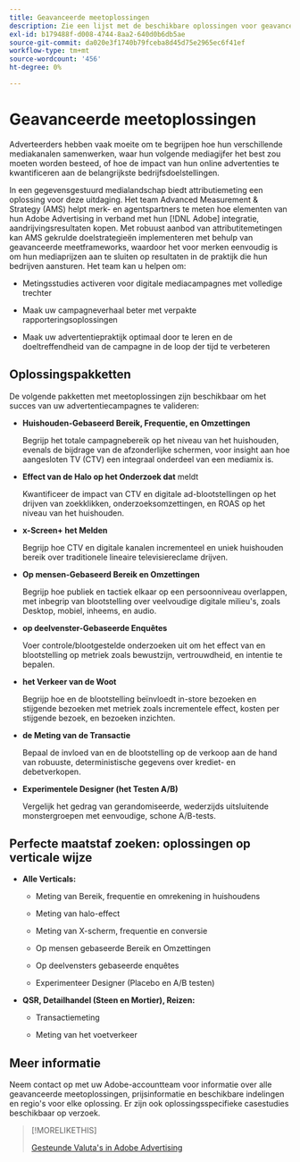```yaml
---
title: Geavanceerde meetoplossingen
description: Zie een lijst met de beschikbare oplossingen voor geavanceerde metingen.
exl-id: b179488f-d008-4744-8aa2-640d0b6db5ae
source-git-commit: da020e3f1740b79fceba8d45d75e2965ec6f41ef
workflow-type: tm+mt
source-wordcount: '456'
ht-degree: 0%

---
```


# Geavanceerde meetoplossingen

Adverteerders hebben vaak moeite om te begrijpen hoe hun verschillende mediakanalen samenwerken, waar hun volgende mediagijfer het best zou moeten worden besteed, of hoe de impact van hun online advertenties te kwantificeren aan de belangrijkste bedrijfsdoelstellingen.

In een gegevensgestuurd medialandschap biedt attributiemeting een oplossing voor deze uitdaging. Het team Advanced Measurement &amp; Strategy (AMS) helpt merk- en agentspartners te meten hoe elementen van hun Adobe Advertising in verband met hun [!DNL Adobe] integratie, aandrijvingsresultaten kopen. Met robuust aanbod van attributitemetingen kan AMS gekrulde doelstrategieën implementeren met behulp van geavanceerde meetframeworks, waardoor het voor merken eenvoudig is om hun mediaprijzen aan te sluiten op resultaten in de praktijk die hun bedrijven aansturen. Het team kan u helpen om:

* Metingsstudies activeren voor digitale mediacampagnes met volledige trechter

* Maak uw campagneverhaal beter met verpakte rapporteringsoplossingen

* Maak uw advertentiepraktijk optimaal door te leren en de doeltreffendheid van de campagne in de loop der tijd te verbeteren

## Oplossingspakketten

De volgende pakketten met meetoplossingen zijn beschikbaar om het succes van uw advertentiecampagnes te valideren:

* **Huishouden-Gebaseerd Bereik, Frequentie, en Omzettingen**

  Begrijp het totale campagnebereik op het niveau van het huishouden, evenals de bijdrage van de afzonderlijke schermen, voor insight aan hoe aangesloten TV (CTV) een integraal onderdeel van een mediamix is.

* **Effect van de Halo op het Onderzoek dat** meldt

  Kwantificeer de impact van CTV en digitale ad-blootstellingen op het drijven van zoekklikken, onderzoeksomzettingen, en ROAS op het niveau van het huishouden.

* **x-Screen+ het Melden**

  Begrijp hoe CTV en digitale kanalen incrementeel en uniek huishouden bereik over traditionele lineaire televisiereclame drijven.

* **Op mensen-Gebaseerd Bereik en Omzettingen**

  Begrijp hoe publiek en tactiek elkaar op een persoonniveau overlappen, met inbegrip van blootstelling over veelvoudige digitale milieu&#39;s, zoals Desktop, mobiel, inheems, en audio.

* **op deelvenster-Gebaseerde Enquêtes**

  Voer controle/blootgestelde onderzoeken uit om het effect van en blootstelling op metriek zoals bewustzijn, vertrouwdheid, en intentie te bepalen.

* **het Verkeer van de Woot**

  Begrijp hoe en de blootstelling beïnvloedt in-store bezoeken en stijgende bezoeken met metriek zoals incrementele effect, kosten per stijgende bezoek, en bezoeken inzichten.

* **de Meting van de Transactie**

  Bepaal de invloed van en de blootstelling op de verkoop aan de hand van robuuste, deterministische gegevens over krediet- en debetverkopen.

* **Experimentele Designer (het Testen A/B)**

  Vergelijk het gedrag van gerandomiseerde, wederzijds uitsluitende monstergroepen met eenvoudige, schone A/B-tests.

## Perfecte maatstaf zoeken: oplossingen op verticale wijze

* **Alle Verticals:**

   * Meting van Bereik, frequentie en omrekening in huishoudens

   * Meting van halo-effect

   * Meting van X-scherm, frequentie en conversie

   * Op mensen gebaseerde Bereik en Omzettingen

   * Op deelvensters gebaseerde enquêtes

   * Experimenteer Designer (Placebo en A/B testen)

* **QSR, Detailhandel (Steen en Mortier), Reizen:**

   * Transactiemeting

   * Meting van het voetverkeer

## Meer informatie

Neem contact op met uw Adobe-accountteam voor informatie over alle geavanceerde meetoplossingen, prijsinformatie en beschikbare indelingen en regio&#39;s voor elke oplossing. Er zijn ook oplossingsspecifieke casestudies beschikbaar op verzoek.

>[!MORELIKETHIS]
>
>[ Gesteunde Valuta&#39;s in Adobe Advertising ](/help/dsp/currency.md)
